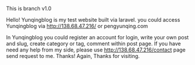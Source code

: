 This is branch v1.0

Hello! Yunqingblog is my test website built via laravel. you could access Yunqingblog via http://138.68.47.216/ or pengyunqing.com

In Yunqingblog you could register an account for login, write your own post and slug, create category or tag, comment within post page. If you have need any help from my side, please use http://138.68.47.216/contact page send request to me. Thanks! Again, Thanks for visiting.
